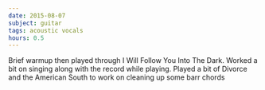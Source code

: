 ```yaml
---
date: 2015-08-07
subject: guitar
tags: acoustic vocals
hours: 0.5
---
```


Brief warmup then played through I Will Follow You Into The Dark. Worked a bit on singing along with the record while playing. Played a bit of Divorce and the American South to work on cleaning up some barr chords